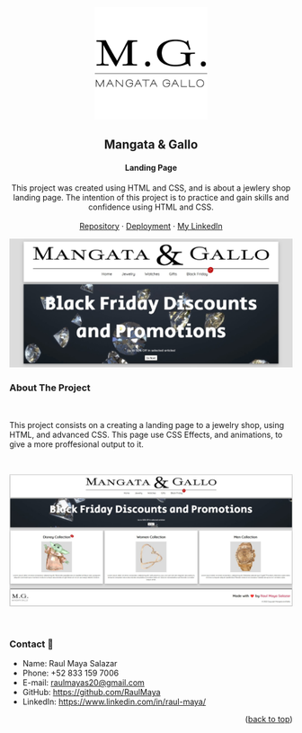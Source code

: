 <!-- PROJECT LOGO -->
<br />
<div align="center">
  <a href="https://github.com/RaulMaya/Mangato-Gallo">
    <img src="./assets/images/MangataGallo.png" alt="Logo" width="200" height="200">
  </a>

  <h2 align="center">Mangata & Gallo</h2>
  <h4 align="center">Landing Page </h4>

  <p align="center">
  This project was created using HTML and CSS, and is about a jewlery shop landing page. The intention of this project is to practice and gain skills and confidence using HTML and CSS.
    <br />
    <br />
    <a href="https://github.com/RaulMaya/Mangato-Gallo">Repository</a>    
    ·
    <a href="https://raulmaya.github.io/Mangato-Gallo/">Deployment</a>
    ·
    <a href="https://www.linkedin.com/in/raul-maya/">My LinkedIn</a>

  </p>
</div>
<!-- ABOUT THE PROJECT -->

![mainMenu](./assets/images/mangataLanding.jpg)

### About The Project

<br>
<p>This project consists on a creating a landing page to a jewelry shop, using HTML, and advanced CSS. This page use CSS Effects, and animations, to give a more proffesional output to it.
</p>

<br>

![functionality](./assets/images/fullPage.jpg)

<br>

### Contact :iphone:

- Name: Raul Maya Salazar
- Phone: +52 833 159 7006
- E-mail: raulmayas20@gmail.com
- GitHub: https://github.com/RaulMaya
- LinkedIn: https://www.linkedin.com/in/raul-maya/

<p align="right">(<a href="#top">back to top</a>)</p>
